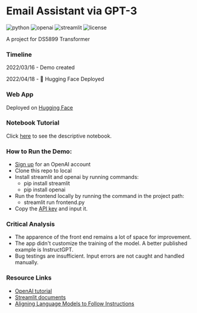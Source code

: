 # Email Assistant via GPT-3

![python](https://img.shields.io/badge/Python-3.9.0%2B-brightgreen)
![openai](https://img.shields.io/badge/openai-0.15.0%2B-blue)
![streamlit](https://img.shields.io/badge/StreamLit-1.2.0%2B-purple)
![license](https://img.shields.io/badge/license-MIT-green)

A project for DS5899 Transformer

### Timeline

2022/03/16 - Demo created

2022/04/18 - :hugs: Hugging Face Deployed

### Web App

Deployed on [Hugging Face](https://huggingface.co/spaces/HayashiShio/email-assistant-special-course)

### Notebook Tutorial

Click [here](https://colab.research.google.com/github/vandylins19/email-assistant/blob/main/Tutorial.ipynb) to see the descriptive notebook.

### How to Run the Demo:

* [Sign up](https://beta.openai.com/) for an OpenAI account
* Clone this repo to local
* Install streamlit and openai by running commands:
  * pip install streamlit
  * pip install openai
* Run the frontend locally by running the command in the project path:
  * streamlit run frontend.py
* Copy the [API key](https://beta.openai.com/account/api-keys) and input it.

### Critical Analysis

+ The apparence of the front end remains a lot of space for improvement.
+ The app didn't customize the training of the model. A better published example is InstructGPT.
+ Bug testings are insufficient. Input errors are not caught and handled manually.

### Resource Links

+ [OpenAI tutorial](https://beta.openai.com/docs/quickstart)
+ [Streamlit documents](https://docs.streamlit.io/)
+ [Aligning Language Models to Follow Instructions](https://openai.com/blog/instruction-following/)
